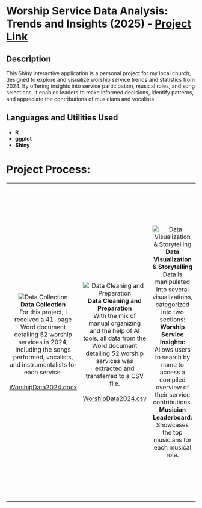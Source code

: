 <h1>Worship Service Data Analysis: Trends and Insights (2025) - <a href="https://moriojac.shinyapps.io/my_app/">Project Link</a> </h1>



<h2>Description</h2>
This Shiny interactive application is a personal project for my local church, designed to explore and visualize worship service trends and statistics from 2024. By offering insights into service participation, musical roles, and song selections, it enables leaders to make informed decisions, identify patterns, and appreciate the contributions of musicians and vocalists.
<br />


<h2>Languages and Utilities Used</h2>

- <b>R</b> 
- <b>ggplot</b>
- <b>Shiny</b>


<h1>Project Process:</h1>

<table>
  <tr>
    <td align="center">
      <img src="https://via.placeholder.com/250" alt="Data Collection"/>
      <br/><b>Data Collection</b>
      <br/>For this project, I received a 41-page Word document detailing 52 worship services in 2024, including the songs performed, vocalists, and instrumentalists for each service.
      <br/><br/><a href="#">WorshipData2024.docx</a>
    </td>
    <td align="center">
      <img src="https://via.placeholder.com/250" alt="Data Cleaning and Preparation"/>
      <br/><b>Data Cleaning and Preparation</b>
      <br/>With the mix of manual organizing and the help of AI tools, all data from the Word document detailing 52 worship services was extracted and transferred to a CSV file.
      <br/><br/><a href="#">WorshipData2024.csv</a>
    </td>
    <td align="center">
      <img src="https://via.placeholder.com/250" alt="Data Visualization & Storytelling"/>
      <br/><b>Data Visualization & Storytelling</b>
      <br/>Data is manipulated into several visualizations, categorized into two sections:
      <br/><b>Worship Service Insights:</b> Allows users to search by name to access a compiled overview of their service contributions.
      <br/><b>Musician Leaderboard:</b> Showcases the top musicians for each musical role.
    </td>
    <td align="center">
      <img src="https://via.placeholder.com/250" alt="Interpretation & Decision-Making"/>
      <br/><b>Interpretation & Decision-Making</b>
      <br/>The goal of this data is to provide insights into worship service participation, allowing users to explore trends and recognize contributions within the music ministry.
      <br/>Insights from the data can help worship leaders make informed decisions, such as balancing musician rotations, identifying frequently played songs, and recognizing key contributors to each service.
    </td>
  </tr>
</table>

